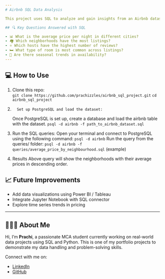 ```yaml
---
# Airbnb SQL Data Analysis

This project uses SQL to analyze and gain insights from an Airbnb dataset. The dataset includes information about Airbnb listings such as location, price, reviews, and more. This repository contains SQL queries that help in extracting key insights and performing various analyses on the data.

## 🔍 Key Questions Answered with SQL

- 📊 What is the average price per night in different cities?
- 🏘 Which neighborhoods have the most listings?
- ⭐ Which hosts have the highest number of reviews?
- 🛏 What type of room is most common across listings?
- 📅 Are there seasonal trends in availability?
---
```


## 💻 How to Use

1.  Clone this repo:  
    `git clone https://github.com/prachizzles/airbnb_sql_project.git`
    `cd airbnb_sql_project`

2.       Set up PostgreSQL and load the dataset:

    Once PostgreSQL is set up, create a database and load the airbnb table with the dataset.
    `psql -d airbnb -f path_to_airbnb_dataset.sql`

3.  Run the SQL queries:
    Open your terminal and connect to PostgreSQL using the following command:
    `psql -d airbnb`
    Run the query from the queries/ folder:
    `psql -d airbnb -f queries/average_price_by_neighbourhood.sql` (example)

4.  Results
    Above query will show the neighborhoods with their average prices in descending order.

## 📈 Future Improvements

- Add data visualizations using Power BI / Tableau
- Integrate Jupyter Notebook with SQL connector
- Explore time series trends in pricing

---

## 👩🏻‍💻 About Me

Hi, I’m **Prachi**, a passionate MCA student currently working on real-world data projects using SQL and Python. This is one of my portfolio projects to demonstrate my data handling and problem-solving skills.

Connect with me on:

- [LinkedIn](https://www.linkedin.com/in/prachigargg)
- [GitHub](https://github.com/prachizzles)
